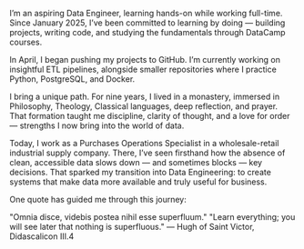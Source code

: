 I’m an aspiring Data Engineer, learning hands-on while working full-time.
Since January 2025, I’ve been committed to learning by doing — building projects, writing code, and studying the fundamentals through DataCamp courses.

In April, I began pushing my projects to GitHub. I’m currently working on insightful ETL pipelines, alongside smaller repositories where I practice Python, PostgreSQL, and Docker.

I bring a unique path. For nine years, I lived in a monastery, immersed in Philosophy, Theology, Classical languages, deep reflection, and prayer. That formation taught me discipline, clarity of thought, and a love for order — strengths I now bring into the world of data.

Today, I work as a Purchases Operations Specialist in a wholesale-retail industrial supply company. There, I’ve seen firsthand how the absence of clean, accessible data slows down — and sometimes blocks — key decisions. That sparked my transition into Data Engineering: to create systems that make data more available and truly useful for business.

One quote has guided me through this journey:

"Omnia disce, videbis postea nihil esse superfluum."
"Learn everything; you will see later that nothing is superfluous."
— Hugh of Saint Victor, Didascalicon III.4

